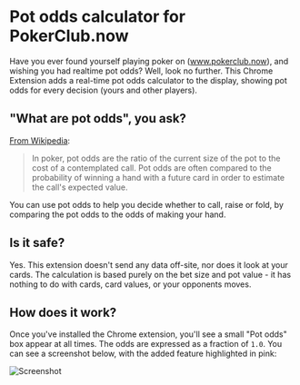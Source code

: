# Pot odds calculator for PokerClub.now

Have you ever found yourself playing poker on (www.pokerclub.now), and wishing you had realtime pot odds? Well, look no further. This Chrome Extension adds a real-time pot odds calculator to the display, showing pot odds for every decision (yours and other players).

## "What are pot odds", you ask? 

[From Wikipedia](https://en.wikipedia.org/wiki/Pot_odds): 

> In poker, pot odds are the ratio of the current size of the pot to the cost of a contemplated call. Pot odds are often compared to the probability of winning a hand with a future card in order to estimate the call's expected value.

You can use pot odds to help you decide whether to call, raise or fold, by comparing the pot odds to the odds of making your hand.

## Is it safe?

Yes. This extension doesn't send any data off-site, nor does it look at your cards. The calculation is based purely on the bet size and pot value - it has nothing to do with cards, card values, or your opponents moves.

## How does it work?

Once you've installed the Chrome extension, you'll see a small "Pot odds" box appear at all times. The odds are expressed as a fraction of `1.0`. You can see a screenshot below, with the added feature highlighted in pink:

![Screenshot](https://github.com/originalpete/pokernow-pot-odds-extension/blob/master/docs/screenshot1.png)
